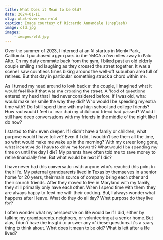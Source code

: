 ```yaml
---
title: What Does it Mean to be Old?
date: 2024-01-11
slug: what-does-mean-old
caption: Image courtesy of Riccardo Annandale (Unsplash)
image: old.jpg
images:
    - images/old.jpg
---
```


Over the summer of 2023, I interned at an AI startup in Menlo Park, California. I purchased a gym pass to the YMCA a few miles away in Palo Alto. On my daily commute back from the gym, I biked past an old elderly couple smiling and laughing as they crossed the street together. It was a scene I saw countless times biking around the well-off suburban area full of retirees. But that day in particular, something struck a chord within me. 

As I turned my head around to look back at the couple, I imagined what it would feel like if that was me crossing the street. A flood of questions entered my head that I had never considered before. If I was old, what would make me smile the way they did? Who would I be spending my extra time with? Do I still spend time with my high school and college friends? How sad would I feel to hear that my childhood friend had passed? Would I still have deep conversations with my friends in the middle of the night like I do now? 

I started to think even deeper. If I didn't have a family or children, what purpose would I have to live? Even if I did, I wouldn't see them all the time, so what would make me wake up in the morning? With my career long gone, what incentive do I have to drive me forward? What would I be spending my time on until the day I die? My parents have often told me to save money to retire financially free. But what would be next if I did? 

I have never had this conversation with anyone who's reached this point in their life. My paternal grandparents lived in Texas by themselves in a senior home for 20 years, their main source of company being each other and their church friends. After they moved to live in Maryland with my family, they still primarily only have each other. When I spend time with them, they are always happy to feed me with their cooking. But, I always wonder what happens after I leave. What do they do all day? What purpose do they live for?

I often wonder what my perspective on life would be if I did, either by talking my grandparents, neighbors, or volunteering at a senior home. But alas, I don't have the insight to answer any of these questions. It's a scary thing to think about. What does it mean to be old? What is left after a life lived? 

